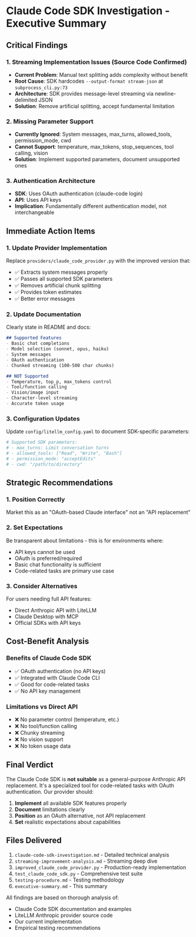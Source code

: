 # Claude Code SDK Investigation - Executive Summary

## Critical Findings

### 1. **Streaming Implementation Issues (Source Code Confirmed)**
- **Current Problem**: Manual text splitting adds complexity without benefit
- **Root Cause**: SDK hardcodes `--output-format stream-json` at `subprocess_cli.py:73`
- **Architecture**: SDK provides message-level streaming via newline-delimited JSON
- **Solution**: Remove artificial splitting, accept fundamental limitation

### 2. **Missing Parameter Support**
- **Currently Ignored**: System messages, max_turns, allowed_tools, permission_mode, cwd
- **Cannot Support**: temperature, max_tokens, stop_sequences, tool calling, vision
- **Solution**: Implement supported parameters, document unsupported ones

### 3. **Authentication Architecture**
- **SDK**: Uses OAuth authentication (claude-code login)
- **API**: Uses API keys
- **Implication**: Fundamentally different authentication model, not interchangeable

## Immediate Action Items

### 1. Update Provider Implementation
Replace `providers/claude_code_provider.py` with the improved version that:
- ✅ Extracts system messages properly
- ✅ Passes all supported SDK parameters
- ✅ Removes artificial chunk splitting
- ✅ Provides token estimates
- ✅ Better error messages

### 2. Update Documentation
Clearly state in README and docs:
```markdown
## Supported Features
- Basic chat completions
- Model selection (sonnet, opus, haiku)
- System messages
- OAuth authentication
- Chunked streaming (100-500 char chunks)

## NOT Supported
- Temperature, top_p, max_tokens control
- Tool/function calling
- Vision/image input
- Character-level streaming
- Accurate token usage
```

### 3. Configuration Updates
Update `config/litellm_config.yaml` to document SDK-specific parameters:
```yaml
# Supported SDK parameters:
# - max_turns: Limit conversation turns
# - allowed_tools: ["Read", "Write", "Bash"]
# - permission_mode: "acceptEdits"
# - cwd: "/path/to/directory"
```

## Strategic Recommendations

### 1. **Position Correctly**
Market this as an "OAuth-based Claude interface" not an "API replacement"

### 2. **Set Expectations**
Be transparent about limitations - this is for environments where:
- API keys cannot be used
- OAuth is preferred/required
- Basic chat functionality is sufficient
- Code-related tasks are primary use case

### 3. **Consider Alternatives**
For users needing full API features:
- Direct Anthropic API with LiteLLM
- Claude Desktop with MCP
- Official SDKs with API keys

## Cost-Benefit Analysis

### Benefits of Claude Code SDK
- ✅ OAuth authentication (no API keys)
- ✅ Integrated with Claude Code CLI
- ✅ Good for code-related tasks
- ✅ No API key management

### Limitations vs Direct API
- ❌ No parameter control (temperature, etc.)
- ❌ No tool/function calling
- ❌ Chunky streaming
- ❌ No vision support
- ❌ No token usage data

## Final Verdict

The Claude Code SDK is **not suitable** as a general-purpose Anthropic API replacement. It's a specialized tool for code-related tasks with OAuth authentication. Our provider should:

1. **Implement** all available SDK features properly
2. **Document** limitations clearly
3. **Position** as an OAuth alternative, not API replacement
4. **Set** realistic expectations about capabilities

## Files Delivered

1. `claude-code-sdk-investigation.md` - Detailed technical analysis
2. `streaming-improvement-analysis.md` - Streaming deep dive
3. `improved_claude_code_provider.py` - Production-ready implementation
4. `test_claude_code_sdk.py` - Comprehensive test suite
5. `testing-procedure.md` - Testing methodology
6. `executive-summary.md` - This summary

All findings are based on thorough analysis of:
- Claude Code SDK documentation and examples
- LiteLLM Anthropic provider source code
- Our current implementation
- Empirical testing recommendations